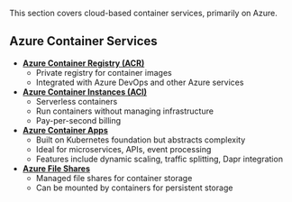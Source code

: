 This section covers cloud-based container services, primarily on Azure.

## Azure Container Services

-   **[Azure Container Registry (ACR)](acr-azure-container-registry.md)**
    -   Private registry for container images
    -   Integrated with Azure DevOps and other Azure services
-   **[Azure Container Instances (ACI)](aci-azure-container-instance/)**
    -   Serverless containers
    -   Run containers without managing infrastructure
    -   Pay-per-second billing
-   **[Azure Container Apps](azure-container-apps.md)**
    -   Built on Kubernetes foundation but abstracts complexity
    -   Ideal for microservices, APIs, event processing
    -   Features include dynamic scaling, traffic splitting, Dapr integration
-   **[Azure File Shares](azure-file-shares.md)**
    -   Managed file shares for container storage
    -   Can be mounted by containers for persistent storage
